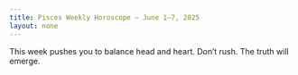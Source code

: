 ```yaml
---
title: Pisces Weekly Horoscope – June 1–7, 2025
layout: none
---
```


This week pushes you to balance head and heart. Don’t rush. The truth will emerge.
